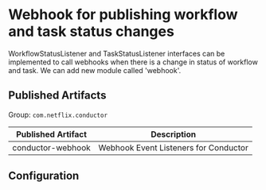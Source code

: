 # Webhook for publishing workflow and task status changes

WorkflowStatusListener and TaskStatusListener interfaces can be implemented to call webhooks when there is a change in status of workflow and task. We can add new module called 'webhook'.


## Published Artifacts

Group: `com.netflix.conductor`

| Published Artifact | Description |
| ----------- | ----------- | 
| conductor-webhook | Webhook Event Listeners for Conductor  |


## Configuration

